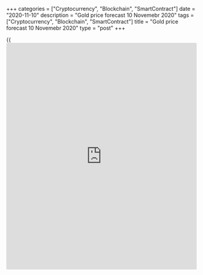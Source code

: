 +++
categories = ["Cryptocurrency", "Blockchain", "SmartContract"]
date = "2020-11-10"
description = "Gold price forecast 10 Novemebr 2020"
tags = ["Cryptocurrency", "Blockchain", "SmartContract"]
title = "Gold price forecast 10 Novemebr 2020"
type = "post"
+++

{{<iframe id="large-banner" src="https://www.bounty.group/#slide=27.0" width="100%" height="600" scrolling="no" style="border: 0px solid rgb(216, 221, 230); border-radius: 3px;">}}

2020-11-10

2020-11-10

Gold pays the debts back. 10.11.2020Dmitri Demidenko

Many bullish factors are already price in the XAUUSD. The hope for the
global economic recovery as vaccines are being developed encourages
speculators to exit gold longs. Let us discuss gold prospects and make
up a [XAUUSD][1] trading plan.

## Monthly gold fundamental forecast

Gold is rolling down, and my forecast comes true. [Just a few days
ago][2], I recommended selling gold on the rebound from the resistance
at $1965. Gold has been more than 5% down, and one could have made quite
a lot of money on this strategy. Most of the positive factors have
already been priced in the [XAUUSD][1]. The good [news](https://www.letsplayfx.com/blog/forex-news-website/) about COVID-19
vaccines has crashed the gold prices.

Gold trades could face the same situation as it was in 2011. 9 years
ago, the global economy was recovering after the recession; massive
fiscal and monetary stimuli weakened the world’s major currencies and
fueled up inflation expectations, which was a bullish factor for the
[XAUUSD][1]. However, consumer prices grew very slowly, and the gold
uptrend broke down. In 2020, the hopes for the expansion of financial
aid to at least $2 trillion encouraged the gold bulls to go ahead.
Nonetheless, the divided congress and the information about vaccines set
the gold buyers back.

The gold uptrend seemed to base on a strong foundation. The monetary
stimuli now are the biggest ever, which boosts the central banks’
balance sheets, weakening the global currencies and increasing the
volume of negative-yielding bonds up to a record high of $17.05
trillion.

### Dynamics of central banks’ balance sheets

 _Source_ _: Wall Street Journal_

### Dynamics of volumes of bonds with negative yields

 _Source_ _: Bloomberg_

Nonetheless, the situation cannot be stable by its nature, and it is
going to change.

First, grate money supplies provided by central banks turned out into a
liquidity trap. Additional monetary stimuli won’t be as effective as
they used to be. It is evident from the reaction of the Australian
dollar and the British pound to the monetary easing performed by the RBA
and the BoE. These currencies strengthened, though they should have
weakened under normal conditions. Regulators are more likely to change
the structure of the QE rather than the volumes. The balance sheets
should not increase as fast as before.

Second, Joe Biden’s victory along with the divided Congress lowers the
chances of a massive fiscal stimulus. The gold bulls’ hopes for the
reflationary [policy](https://www.fintechee.com/policy/), which could have been performed along with the
presence of the ‘blue wave’, haven’t met the reality. That is why the
speculators are exiting the gold longs.

Finally, if the information about the effectiveness of the OCVID-19
vaccine is true, the global economic recovery will drive the global bond
market rates up and encourage [investor](https://www.fintechee.com/tutorial-for-forex-trading/investor-mode/)s to sell off the [XAUUSD][1].
Gold uptrend might recover only if the dollar is weak, but that will
hardly happen soon. The dollar should weaken against the euro only
provided the EU cancels the restrictions.

### Monthly gold trading plan

I recommend holding down the shorts entered [at level $1965][2]. It will
be relevant to add up to the sell positions if the price fails to break
out the resistance at $1900 and $1915 or tests the supports at $1875 and
$1860.

* * *

P.S. Did you like my article? Share it in social networks: it will be
the best “thank you" :)

Ask me questions and comment below. I’ll be glad to answer your
questions and give necessary explanations.

 **Useful links:**

  * I recommend trying to trade with a reliable broker [here][3]. The system allows you to trade by yourself or copy successful traders from all across the globe.
  * Use my promo-code BLOG for getting deposit bonus 50% on LiteForex platform. Just enter this code in the appropriate field while [depositing][4] your trading account.
  * Telegram chat for traders: <t.me/liteforexengchat>. We are sharing the signals and trading experience
  * Telegram channel with high-quality analytics, Forex reviews, training articles, and other useful things for traders <t.me/liteforex>



## Price chart of XAUUSD in real time mode

The content of this article reflects the author’s opinion and does not
necessarily reflect the official position of LiteForex. The material
published on this page is provided for informational purposes only and
should not be considered as the provision of investment advice for the
purposes of Directive 2004/39/EC.

Rate this article:

{{value}}

( {{count}} {{title}} )

   1. my.liteforex.com/trading/chart?symbol=XAUUSD&returnUrl=true
   2. www.liteforex.com/blog/analysts-opinions/gold-bulls-will-step-back-forecast-as-of-05112020/
   3. my.liteforex.com/?category=analysts-opinions&slug=gold-pays-the-debts-back-10112020&openPopup=%2Fregistration%2Fpopup&utm_source=blog&utm_medium=article&utm_campaign=bonus
   4. my.liteforex.com/deposit/?category=analysts-opinions&slug=gold-pays-the-debts-back-10112020&promo_code=BLOG&utm_source=blog&utm_medium=article&utm_campaign=bonus